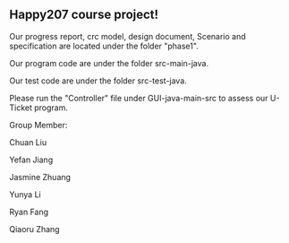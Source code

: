 ## Happy207 course project!


Our progress report, crc model, design document, Scenario and specification are located under the folder "phase1".


Our program code are under the folder src-main-java.


Our test code are under the folder src-test-java.


Please run the "Controller" file under GUI-java-main-src  to assess our U-Ticket program.

Group Member:

Chuan Liu 

Yefan Jiang 

Jasmine Zhuang

Yunya Li

Ryan Fang

Qiaoru Zhang 

